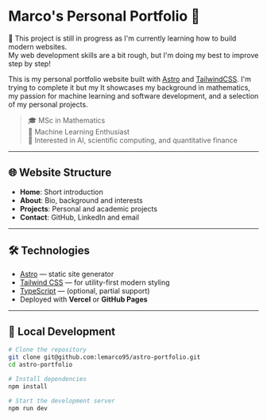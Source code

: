 # Marco's Personal Portfolio 🚀
🚧 This project is still in progress as I'm currently learning how to build modern websites.  
My web development skills are a bit rough, but I'm doing my best to improve step by step!


This is my personal portfolio website built with [Astro](https://astro.build/) and [TailwindCSS](https://tailwindcss.com/). I'm trying to complete it but my 
It showcases my background in mathematics, my passion for machine learning and software development, and a selection of my personal projects.

> 🎓 MSc in Mathematics  
> 🤖 Machine Learning Enthusiast  
> 🧠 Interested in AI, scientific computing, and quantitative finance

---

## 🌐 Website Structure

- **Home**: Short introduction
- **About**: Bio, background and interests
- **Projects**: Personal and academic projects
- **Contact**: GitHub, LinkedIn and email

---

## 🛠️ Technologies

- [Astro](https://astro.build/) — static site generator
- [Tailwind CSS](https://tailwindcss.com/) — for utility-first modern styling
- [TypeScript](https://www.typescriptlang.org/) — (optional, partial support)
- Deployed with **Vercel** or **GitHub Pages**

---

## 🚀 Local Development

```bash
# Clone the repository
git clone git@github.com:lemarco95/astro-portfolio.git
cd astro-portfolio

# Install dependencies
npm install

# Start the development server
npm run dev
